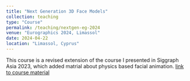 ```yaml
---
title: "Next Generation 3D Face Models"
collection: teaching
type: "Course"
permalink: /teaching/nextgen-eg-2024
venue: "Eurographics 2024, Limassol"
date: 2024-04-22
location: "Limassol, Cyprus"
---
```


This course is a revised extension of the course I presented in Siggraph Asia 2023, which added matrial about physics based facial animation. [link to course material](https://diglib.eg.org/items/02e6a42c-fdfb-4075-98eb-224937d060a3)